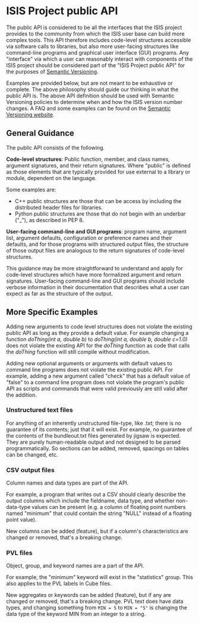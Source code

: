 # ISIS Project public API

The public API is considered to be all the interfaces that the ISIS
project provides to the community from which the ISIS user base can
build more complex tools. This API therefore includes code-level
structures accessible via software calls to libraries, but also
more user-facing structures like command-line programs and graphical
user interface (GUI) programs. Any "interface" via which a user can
reasonably interact with components of the ISIS project should be
considered part of the "ISIS Project public API" for the purposes
of [Semantic Versioning](https://semver.org).

Examples are provided below, but are not meant to be exhaustive or
complete. The above philosophy should guide our thinking in what
the public API is.  The above API definition should be used with Semantic
Versioning policies to determine when and how the ISIS version
number changes. A FAQ and some examples can be found on the [Semantic
Versioning website](https://semver.org/).


## General Guidance

The public API consists of the following.

**Code-level structures**: Public function, member, and class names,
argument signatures, and their return signatures.  Where "public"
is defined as those elements that are typically provided for use external
to a library or module, dependent on the language.

Some examples are:

- C++ public structures are those that can be access by including
  the distributed header files for libraries.
- Python public structures are those that do not begin with an underbar
  ("_"), as described in PEP 8.


**User-facing command-line and GUI programs**: program name, argument
list, argument defaults, configuration or preference names and their
defaults, and for those programs with structured output files, the
structure of those output files are analogous to the return signatures
of code-level structures.


This guidance may be more straightforward to understand and apply
for code-level structures which have more formalized argument and
return signatures.  User-facing command-line and GUI programs should
include verbose information in their documentation that describes what
a user can expect as far as the structure of the output.


## More Specific Examples

Adding new arguments to code level structures does not violate the
existing public API as long as they provide a default value. For
example changing a function *doThing(int a, double b)* to *doThing(int
a, double b, double c=1.0)* does not violate the existing API for
the *doThing* function as code that calls the *doThing* function will
still compile without modification.

Adding new optional arguments or arguments with default values to
command line programs does not violate the existing public API. For
example, adding a new argument called "check" that has a default
value of "false" to a command line program does not violate the
program's public API as scripts and commands that were valid
previously are still valid after the addition.


### Unstructured text files

For anything of an inherently unstructured file-type, like .txt;
there is no guarantee of its contents; just that it will exist.
For example, no guarantee of the contents of the bundleout.txt files
generated by jigsaw is expected. They are purely human-readable
output and not designed to be parsed programmatically. So sections
can be added, removed, spacings on tables can be changed, etc.


### CSV output files

Column names and data types are part of the API.

For example, a program that writes out a CSV should clearly describe
the output columns which include the fieldname, data type, and
whether non-data-type values can be present (e.g. a column of
floating point numbers named "minimum" that could contain the string
"NULL" instead of a floating point value).

New columns can be added (feature), but if a column's characteristics are 
changed or removed, that's a breaking change.


### PVL files

Object, group, and keyword names are a part of the API.

For example, the "minimum" keyword will exist in the "statistics"
group. This also applies to the PVL labels in Cube files.

New aggregates or keywords can be added (feature), but if any are changed
or removed, that's a breaking change.  PVL text does have data types, and
changing something from `MIN = 5` to `MIN = "5"` is changing the data type
of the keyword MIN from an integer to a string.
